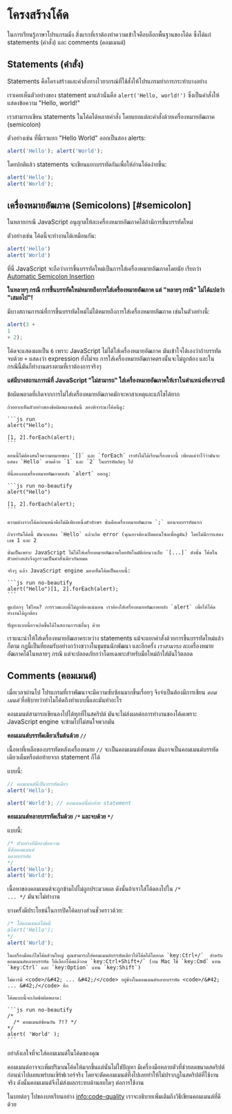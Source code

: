 # โครงสร้างโค้ด

ในการเรียนรู้ภาษาโปรแกรมมิ่ง สิ่งแรกที่เราต้องทำความเข้าใจคือบล็อกพื้นฐานของโค้ด ซึ่งได้แก่ statements (คำสั่ง) และ comments (คอมเมนต์)

## Statements (คำสั่ง)

Statements คือโครงสร้างและคำสั่งทางไวยากรณ์ที่ใช้สั่งให้โปรแกรมทำการกระทำบางอย่าง

เราเคยเห็นตัวอย่างของ statement มาแล้วนั่นคือ `alert('Hello, world!')` ซึ่งเป็นคำสั่งให้แสดงข้อความ "Hello, world!"

เราสามารถเขียน statements ในโค้ดได้หลายคำสั่ง โดยแยกแต่ละคำสั่งด้วยเครื่องหมายอัฒภาค (semicolon)

ตัวอย่างเช่น ที่นี่เราแยก "Hello World" ออกเป็นสอง alerts:

```js run no-beautify
alert('Hello'); alert('World');
```

โดยปกติแล้ว statements จะเขียนแยกบรรทัดกันเพื่อให้อ่านโค้ดง่ายขึ้น:

```js run no-beautify
alert('Hello');
alert('World');
```

## เครื่องหมายอัฒภาค (Semicolons) [#semicolon]

ในหลายกรณี JavaScript อนุญาตให้ละเครื่องหมายอัฒภาคได้ถ้ามีการขึ้นบรรทัดใหม่

ตัวอย่างเช่น โค้ดนี้จะทำงานได้เหมือนกัน:

```js run no-beautify
alert('Hello')
alert('World') 
```

ที่นี่ JavaScript จะถือว่าการขึ้นบรรทัดใหม่เป็นการใส่เครื่องหมายอัฒภาคโดยนัย เรียกว่า [Automatic Semicolon Insertion](https://tc39.github.io/ecma262/#sec-automatic-semicolon-insertion)

**ในหลายๆ กรณี การขึ้นบรรทัดใหม่หมายถึงการใส่เครื่องหมายอัฒภาค แต่ "หลายๆ กรณี" ไม่ได้แปลว่า "เสมอไป"!**

มีบางสถานการณ์ที่การขึ้นบรรทัดใหม่ไม่ได้หมายถึงการใส่เครื่องหมายอัฒภาค เช่นในตัวอย่างนี้:

```js run no-beautify
alert(3 +
1  
+ 2);
```

โค้ดจะแสดงผลเป็น `6` เพราะ JavaScript ไม่ได้ใส่เครื่องหมายอัฒภาค มันเข้าใจได้เองว่าถ้าบรรทัดจบด้วย `+` แสดงว่า expression ยังไม่จบ การใส่เครื่องหมายอัฒภาคตรงนั้นจะไม่ถูกต้อง และในกรณีนี้มันก็ทำงานตรงตามที่เราต้องการจริงๆ 

**แต่มีบางสถานการณ์ที่ JavaScript "ไม่สามารถ" ใส่เครื่องหมายอัฒภาคให้เราในตำแหน่งที่ควรจะมี**

ข้อผิดพลาดที่เกิดจากการไม่ใส่เครื่องหมายอัฒภาคมักจะหาสาเหตุและแก้ไขได้ยาก

````smart header="ตัวอย่างข้อผิดพลาด"
ถ้าอยากเห็นตัวอย่างของข้อผิดพลาดเช่นนี้ ลองพิจารณาโค้ดนี้ดู:

```js run
alert("Hello");

[1, 2].forEach(alert);
```

ตอนนี้ไม่ต้องสนใจความหมายของ `[]` และ `forEach` เรายังไม่ได้เรียนเรื่องพวกนี้ เพียงแค่จำไว้ว่ามันจะแสดง `Hello` ตามด้วย `1` และ `2` ในบรรทัดถัดๆ ไป

ทีนี้ลองลบเครื่องหมายอัฒภาคหลัง `alert` ออกดู:

```js run no-beautify
alert("Hello")

[1, 2].forEach(alert);
```

ความต่างจากโค้ดก่อนหน้าคือไม่มีเพียงหนึ่งตัวอักษร นั่นคือเครื่องหมายอัฒภาค `;` ตอนจบบรรทัดแรก 

ถ้าเรารันโค้ดนี้ มันจะแสดง `Hello` แล้วเกิด error (คุณอาจต้องเปิดคอนโซลเพื่อดูมัน) โดยไม่มีการแสดงเลข 1 และ 2

นั่นเป็นเพราะ JavaScript ไม่ได้ใส่เครื่องหมายอัฒภาคโดยอัตโนมัติก่อนวงเล็บ `[...]` ดังนั้น โค้ดในตัวอย่างหลังจึงถูกรวมเป็นคำสั่งเดียวกันหมด

จริงๆ แล้ว JavaScript engine มองเห็นโค้ดเป็นแบบนี้:

```js run no-beautify
alert("Hello")[1, 2].forEach(alert);
```

ดูแปลกๆ ใช่ไหม? การรวมแบบนี้ไม่ถูกต้องแน่นอน เราต้องใส่เครื่องหมายอัฒภาคหลัง `alert` เพื่อให้โค้ดทำงานได้ถูกต้อง

ปัญหาแบบนี้อาจเกิดขึ้นได้ในสถานการณ์อื่นๆ ด้วย
````

เราแนะนำให้ใส่เครื่องหมายอัฒภาคระหว่าง statements แม้จะแยกคำสั่งด้วยการขึ้นบรรทัดใหม่แล้วก็ตาม กฎนี้เป็นที่ยอมรับอย่างกว้างขวางในชุมชนนักพัฒนา และอีกครั้ง *เราสามารถ* ละเครื่องหมายอัฒภาคได้ในหลายๆ กรณี แต่จะปลอดภัยกว่าโดยเฉพาะสำหรับมือใหม่ถ้าใส่มันไว้ตลอด 

## Comments (คอมเมนต์)

เมื่อเวลาผ่านไป โปรแกรมที่เราพัฒนาจะมีความซับซ้อนมากขึ้นเรื่อยๆ จึงจำเป็นต้องมีการเขียน *คอมเมนต์* ที่อธิบายว่าทำไมโค้ดถึงทำแบบนี้และมันทำอะไร

คอมเมนต์สามารถเขียนลงไปได้ทุกที่ในสคริปต์ มันจะไม่ส่งผลต่อการทำงานของโค้ดเพราะ JavaScript engine จะข้ามไปไม่สนใจพวกมัน

**คอมเมนต์บรรทัดเดียวเริ่มต้นด้วย `//`**

เนื้อหาที่เหลือของบรรทัดหลังเครื่องหมาย `//` จะเป็นคอมเมนต์ทั้งหมด มันอาจเป็นคอมเมนต์บรรทัดเดียวเต็มหรือต่อท้ายจาก statement ก็ได้

แบบนี้:

```js run
// คอมเมนต์นี้เป็นบรรทัดเดียว
alert('Hello');

alert('World'); // คอมเมนต์นี้ต่อท้าย statement
```

**คอมเมนต์หลายบรรทัดเริ่มด้วย <code>/&#42;</code> และจบด้วย <code>&#42;/</code>**

แบบนี้:

```js run
/* ตัวอย่างที่มีสองข้อความ
นี่คือคอมเมนต์ 
หลายบรรทัด
*/
alert('Hello');
alert('World'); 
```

เนื้อหาของคอมเมนต์จะถูกข้ามไปไม่ถูกประมวลผล ดังนั้นถ้าเราใส่โค้ดลงไปใน <code>/&#42; ... &#42;/</code> มันจะไม่ทำงาน

บางครั้งมีประโยชน์ในการปิดโค้ดบางส่วนชั่วคราวด้วย:

```js run
/* ใส่คอมเมนต์โค้ดนี้
alert('Hello');
*/
alert('World');
```

```smart header="ใช้ปุ่มลัดเพื่อใส่คอมเมนต์!"
ในเครื่องมือแก้ไขโค้ดส่วนใหญ่ คุณสามารถใส่คอมเมนต์บรรทัดเดียวให้โค้ดได้โดยกด `key:Ctrl+/`  สำหรับคอมเมนต์หลายบรรทัด ให้เลือกโค้ดแล้วกด `key:Ctrl+Shift+/` (บน Mac ใช้ `key:Cmd` แทน `key:Ctrl` และ `key:Option` แทน `key:Shift`)  
```

````warn header="คอมเมนต์ซ้อนกันไม่รองรับ!"
ไม่ควรมี <code>/&#42; ... &#42;/</code> อยู่ข้างในคอมเมนต์หลายบรรทัด <code>/&#42; ... &#42;/</code> อีก

โค้ดแบบนี้จะเกิดข้อผิดพลาด:

```js run no-beautify
/*
  /* คอมเมนต์ซ้อนกัน ?!? */
*/
alert( 'World' );
```
````

อย่าลังเลใจที่จะใส่คอมเมนต์ในโค้ดของคุณ

คอมเมนต์อาจจะเพิ่มปริมาณโค้ดให้มากขึ้นแต่นั่นไม่ใช่ปัญหา มีเครื่องมือหลายตัวที่ช่วยลดขนาดสคริปต์ก่อนนำไปเผยแพร่บนเซิร์ฟเวอร์จริง โดยจะตัดคอมเมนต์ทิ้งไปเลยทำให้ไม่ปรากฏในสคริปต์ที่ใช้งานจริง ดังนั้นคอมเมนต์จึงไม่ส่งผลกระทบด้านลบใดๆ ต่อการใช้งาน

ในบทต่อๆ ไปของบทเรียนอย่าง <info:code-quality> เราจะอธิบายเพิ่มเติมถึงวิธีเขียนคอมเมนต์ที่ดีด้วย
